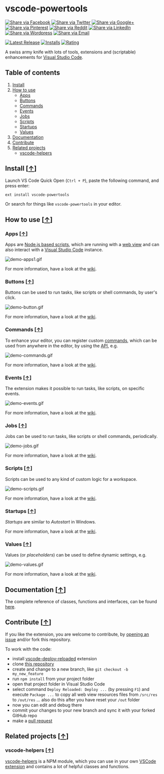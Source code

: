 # vscode-powertools

[![Share via Facebook](https://raw.githubusercontent.com/egodigital/vscode-powertools/master/img/share/Facebook.png)](https://www.facebook.com/sharer/sharer.php?u=https%3A%2F%2Fmarketplace.visualstudio.com%2Fitems%3FitemName%3Degodigital.vscode-powertools&quote=VSCode%20Power%20Tools) [![Share via Twitter](https://raw.githubusercontent.com/egodigital/vscode-powertools/master/img/share/Twitter.png)](https://twitter.com/intent/tweet?source=https%3A%2F%2Fmarketplace.visualstudio.com%2Fitems%3FitemName%3Degodigital.vscode-powertools&text=VSCode%20Power%20Tools:%20https%3A%2F%2Fmarketplace.visualstudio.com%2Fitems%3FitemName%3Degodigital.vscode-powertools&via=egodigital) [![Share via Google+](https://raw.githubusercontent.com/egodigital/vscode-powertools/master/img/share/Google+.png)](https://plus.google.com/share?url=https%3A%2F%2Fmarketplace.visualstudio.com%2Fitems%3FitemName%3Degodigital.vscode-powertools) [![Share via Pinterest](https://raw.githubusercontent.com/egodigital/vscode-powertools/master/img/share/Pinterest.png)](http://pinterest.com/pin/create/button/?url=https%3A%2F%2Fmarketplace.visualstudio.com%2Fitems%3FitemName%3Degodigital.vscode-powertools&description=Visual%20Studio%20Code%20extension%2C%20which%20receives%20and%20shows%20git%20events%20from%20webhooks.) [![Share via Reddit](https://raw.githubusercontent.com/egodigital/vscode-powertools/master/img/share/Reddit.png)](http://www.reddit.com/submit?url=https%3A%2F%2Fmarketplace.visualstudio.com%2Fitems%3FitemName%3Degodigital.vscode-powertools&title=VSCode%20Power%20Tools) [![Share via LinkedIn](https://raw.githubusercontent.com/egodigital/vscode-powertools/master/img/share/LinkedIn.png)](http://www.linkedin.com/shareArticle?mini=true&url=https%3A%2F%2Fmarketplace.visualstudio.com%2Fitems%3FitemName%3Degodigital.vscode-powertools&title=VSCode%20Power%20Tools&summary=Visual%20Studio%20Code%20extension%2C%20which%20receives%20and%20shows%20git%20events%20from%20webhooks.&source=https%3A%2F%2Fmarketplace.visualstudio.com%2Fitems%3FitemName%3Degodigital.vscode-powertools) [![Share via Wordpress](https://raw.githubusercontent.com/egodigital/vscode-powertools/master/img/share/Wordpress.png)](http://wordpress.com/press-this.php?u=https%3A%2F%2Fmarketplace.visualstudio.com%2Fitems%3FitemName%3Degodigital.vscode-powertools&quote=VSCode%20Power%20Tools&s=Visual%20Studio%20Code%20extension%2C%20which%20receives%20and%20shows%20git%20events%20from%20webhooks.) [![Share via Email](https://raw.githubusercontent.com/egodigital/vscode-powertools/master/img/share/Email.png)](mailto:?subject=VSCode%20Power%20Tools&body=Visual%20Studio%20Code%20extension%2C%20which%20receives%20and%20shows%20git%20events%20from%20webhooks.:%20https%3A%2F%2Fmarketplace.visualstudio.com%2Fitems%3FitemName%3Degodigital.vscode-powertools)


[![Latest Release](https://vsmarketplacebadge.apphb.com/version-short/egodigital.vscode-powertools.svg)](https://marketplace.visualstudio.com/items?itemName=egodigital.vscode-powertools)
[![Installs](https://vsmarketplacebadge.apphb.com/installs/egodigital.vscode-powertools.svg)](https://marketplace.visualstudio.com/items?itemName=egodigital.vscode-powertools)
[![Rating](https://vsmarketplacebadge.apphb.com/rating-short/egodigital.vscode-powertools.svg)](https://marketplace.visualstudio.com/items?itemName=egodigital.vscode-powertools#review-details)

A swiss army knife with lots of tools, extensions and (scriptable) enhancements for [Visual Studio Code](https://code.visualstudio.com/).

## Table of contents

1. [Install](#install-)
2. [How to use](#how-to-use-)
   * [Apps](#apps-)
   * [Buttons](#buttons-)
   * [Commands](#commands-)
   * [Events](#events-)
   * [Jobs](#jobs-)
   * [Scripts](#scripts-)
   * [Startups](#startups-)
   * [Values](#values-)
3. [Documentation](#documentation-)
4. [Contribute](#contribute-)
5. [Related projects](#related-projects-)
   * [vscode-helpers](#vscode-helpers-)

## Install [[&uarr;](#table-of-contents)]

Launch VS Code Quick Open (`Ctrl + P`), paste the following command, and press enter:

```bash
ext install vscode-powertools
```

Or search for things like `vscode-powertools` in your editor.

## How to use [[&uarr;](#table-of-contents)]

### Apps [[&uarr;](#how-to-use-)]

Apps are [Node.js based scripts](https://nodejs.org/), which are running with a [web view](https://code.visualstudio.com/api/extension-guides/webview) and can also interact with a [Visual Studio Code](https://code.visualstudio.com/api/references/vscode-api) instance.

![demo-apps1.gif](https://raw.githubusercontent.com/egodigital/vscode-powertools/master/img/demo-apps1.gif)

For more information, have a look at the [wiki](https://github.com/egodigital/vscode-powertools/wiki/Apps).

### Buttons [[&uarr;](#how-to-use-)]

Buttons can be used to run tasks, like scripts or shell commands, by user's click.

![demo-button.gif](https://raw.githubusercontent.com/egodigital/vscode-powertools/master/img/demo-buttons.gif)

For more information, have a look at the [wiki](https://github.com/egodigital/vscode-powertools/wiki/Buttons).

### Commands [[&uarr;](#how-to-use-)]

To enhance your editor, you can register custom [commands](https://code.visualstudio.com/api/references/commands), which can be used from anywhere in the editor, by using the [API](https://code.visualstudio.com/api/references/vscode-api), e.g.

![demo-commands.gif](https://raw.githubusercontent.com/egodigital/vscode-powertools/master/img/demo-commands.gif)

For more information, have a look at the [wiki](https://github.com/egodigital/vscode-powertools/wiki/Commands).

### Events [[&uarr;](#how-to-use-)]

The extension makes it possible to run tasks, like scripts, on specific events.

![demo-events.gif](https://raw.githubusercontent.com/egodigital/vscode-powertools/master/img/demo-events.gif)

For more information, have a look at the [wiki](https://github.com/egodigital/vscode-powertools/wiki/Events).

### Jobs [[&uarr;](#how-to-use-)]

Jobs can be used to run tasks, like scripts or shell commands, periodically.

![demo-jobs.gif](https://raw.githubusercontent.com/egodigital/vscode-powertools/master/img/demo-jobs.gif)

For more information, have a look at the [wiki](https://github.com/egodigital/vscode-powertools/wiki/Jobs).

### Scripts [[&uarr;](#how-to-use-)]

Scripts can be used to any kind of custom logic for a workspace.

![demo-scripts.gif](https://raw.githubusercontent.com/egodigital/vscode-powertools/master/img/demo-scripts.gif)

For more information, have a look at the [wiki](https://github.com/egodigital/vscode-powertools/wiki/Scripts).

### Startups [[&uarr;](#how-to-use-)]

*Startups* are similar to *Autostart* in Windows.

For more information, have a look at the [wiki](https://github.com/egodigital/vscode-powertools/wiki/Startups).

### Values [[&uarr;](#how-to-use-)]

Values (or *placeholders*) can be used to define dynamic settings, e.g.

![demo-values.gif](https://raw.githubusercontent.com/egodigital/vscode-powertools/master/img/demo-values.gif)

For more information, have a look at the [wiki](https://github.com/egodigital/vscode-powertools/wiki/Values).

## Documentation [[&uarr;](#table-of-contents)]

The complete reference of classes, functions and interfaces, can be found [here](https://egodigital.github.io/vscode-powertools/api/).

## Contribute [[&uarr;](#table-of-contents)]

If you like the extension, you are welcome to contribute, by [opening an issue](https://github.com/egodigital/vscode-powertools/issues) and/or fork this repository.

To work with the code:

* install [vscode-deploy-reloaded](https://marketplace.visualstudio.com/items?itemName=mkloubert.vscode-deploy-reloaded) extension
* clone [this repository](https://github.com/egodigital/vscode-powertools)
* create and change to a new branch, like `git checkout -b my_new_feature`
* run `npm install` from your project folder
* open that project folder in Visual Studio Code
* select command `Deploy Reloaded: Deploy ...` (by pressing `F1`) and execute `Package ...` to copy all web view resources files from `/src/res` to `/out/res` ... also do this after you have reset your `/out` folder
* now you can edit and debug there
* commit your changes to your new branch and sync it with your forked GitHub repo
* make a [pull request](https://github.com/egodigital/vscode-powertools/pulls)

## Related projects [[&uarr;](#table-of-contents)]

### vscode-helpers [[&uarr;](#related-projects-)]

[vscode-helpers](https://github.com/mkloubert/vscode-helpers) is a NPM module, which you can use in your own [VSCode extension](https://code.visualstudio.com/docs/extensions/overview) and contains a lot of helpful classes and functions.
